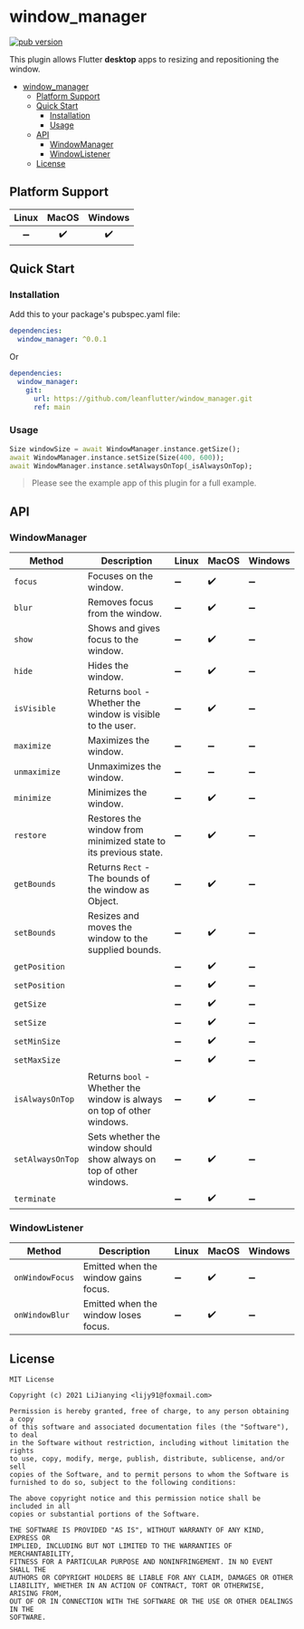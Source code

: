 # window_manager

[![pub version][pub-image]][pub-url]

[pub-image]: https://img.shields.io/pub/v/window_manager.svg
[pub-url]: https://pub.dev/packages/window_manager

This plugin allows Flutter **desktop** apps to resizing and repositioning the window.

<!-- START doctoc generated TOC please keep comment here to allow auto update -->
<!-- DON'T EDIT THIS SECTION, INSTEAD RE-RUN doctoc TO UPDATE -->

- [window_manager](#window_manager)
  - [Platform Support](#platform-support)
  - [Quick Start](#quick-start)
    - [Installation](#installation)
    - [Usage](#usage)
  - [API](#api)
    - [WindowManager](#windowmanager)
    - [WindowListener](#windowlistener)
  - [License](#license)

<!-- END doctoc generated TOC please keep comment here to allow auto update -->

## Platform Support

| Linux | MacOS | Windows |
| :---: | :---: | :-----: |
|  ➖   |  ✔️   |   ✔️    |

## Quick Start

### Installation

Add this to your package's pubspec.yaml file:

```yaml
dependencies:
  window_manager: ^0.0.1
```

Or

```yaml
dependencies:
  window_manager:
    git:
      url: https://github.com/leanflutter/window_manager.git
      ref: main
```

### Usage

```dart
Size windowSize = await WindowManager.instance.getSize();
await WindowManager.instance.setSize(Size(400, 600));
await WindowManager.instance.setAlwaysOnTop(_isAlwaysOnTop);
```

> Please see the example app of this plugin for a full example.

## API

### WindowManager

| Method           | Description                                                            | Linux | MacOS | Windows |
| ---------------- | ---------------------------------------------------------------------- | ----- | ----- | ------- |
| `focus`          | Focuses on the window.                                                 | ➖    | ✔️    | ➖      |
| `blur`           | Removes focus from the window.                                         | ➖    | ✔️    | ➖      |
| `show`           | Shows and gives focus to the window.                                   | ➖    | ✔️    | ➖      |
| `hide`           | Hides the window.                                                      | ➖    | ✔️    | ➖      |
| `isVisible`      | Returns `bool` - Whether the window is visible to the user.            | ➖    | ✔️    | ➖      |
| `maximize`       | Maximizes the window.                                                  | ➖    | ➖    | ➖      |
| `unmaximize`     | Unmaximizes the window.                                                | ➖    | ➖    | ➖      |
| `minimize`       | Minimizes the window.                                                  | ➖    | ✔️    | ➖      |
| `restore`        | Restores the window from minimized state to its previous state.        | ➖    | ✔️    | ➖      |
| `getBounds`      | Returns `Rect` - The bounds of the window as Object.                   | ➖    | ✔️    | ➖      |
| `setBounds`      | Resizes and moves the window to the supplied bounds.                   | ➖    | ✔️    | ➖      |
| `getPosition`    |                                                                        | ➖    | ✔️    | ➖      |
| `setPosition`    |                                                                        | ➖    | ✔️    | ➖      |
| `getSize`        |                                                                        | ➖    | ✔️    | ➖      |
| `setSize`        |                                                                        | ➖    | ✔️    | ➖      |
| `setMinSize`     |                                                                        | ➖    | ✔️    | ➖      |
| `setMaxSize`     |                                                                        | ➖    | ✔️    | ➖      |
| `isAlwaysOnTop`  | Returns `bool` - Whether the window is always on top of other windows. | ➖    | ✔️    | ➖      |
| `setAlwaysOnTop` | Sets whether the window should show always on top of other windows.    | ➖    | ✔️    | ➖      |
| `terminate`      |                                                                        | ➖    | ✔️    | ➖      |

### WindowListener

| Method          | Description                          | Linux | MacOS | Windows |
| --------------- | ------------------------------------ | ----- | ----- | ------- |
| `onWindowFocus` | Emitted when the window gains focus. | ➖    | ✔️    | ➖      |
| `onWindowBlur`  | Emitted when the window loses focus. | ➖    | ✔️    | ➖      |

## License

```text
MIT License

Copyright (c) 2021 LiJianying <lijy91@foxmail.com>

Permission is hereby granted, free of charge, to any person obtaining a copy
of this software and associated documentation files (the "Software"), to deal
in the Software without restriction, including without limitation the rights
to use, copy, modify, merge, publish, distribute, sublicense, and/or sell
copies of the Software, and to permit persons to whom the Software is
furnished to do so, subject to the following conditions:

The above copyright notice and this permission notice shall be included in all
copies or substantial portions of the Software.

THE SOFTWARE IS PROVIDED "AS IS", WITHOUT WARRANTY OF ANY KIND, EXPRESS OR
IMPLIED, INCLUDING BUT NOT LIMITED TO THE WARRANTIES OF MERCHANTABILITY,
FITNESS FOR A PARTICULAR PURPOSE AND NONINFRINGEMENT. IN NO EVENT SHALL THE
AUTHORS OR COPYRIGHT HOLDERS BE LIABLE FOR ANY CLAIM, DAMAGES OR OTHER
LIABILITY, WHETHER IN AN ACTION OF CONTRACT, TORT OR OTHERWISE, ARISING FROM,
OUT OF OR IN CONNECTION WITH THE SOFTWARE OR THE USE OR OTHER DEALINGS IN THE
SOFTWARE.
```
